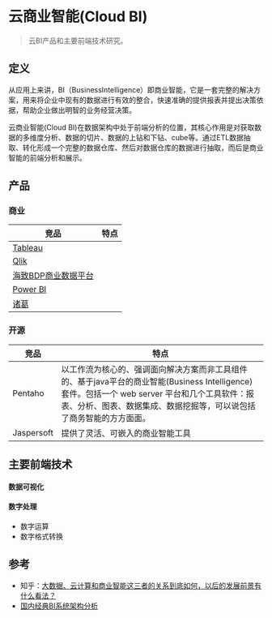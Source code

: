 # 云商业智能(Cloud BI)

> 云BI产品和主要前端技术研究。

## 定义

从应用上来讲，BI（BusinessIntelligence）即商业智能，它是一套完整的解决方案，用来将企业中现有的数据进行有效的整合，快速准确的提供报表并提出决策依据，帮助企业做出明智的业务经营决策。

云商业智能(Cloud BI)在数据架构中处于前端分析的位置，其核心作用是对获取数据的多维度分析、数据的切片、数据的上钻和下钻、cube等。通过ETL数据抽取、转化形成一个完整的数据仓库、然后对数据仓库的数据进行抽取，而后是商业智能的前端分析和展示。

## 产品

### 商业

| 竞品                                       | 特点   |
| ---------------------------------------- | ---- |
| [Tableau](https://www.tableau.com/)      |      |
| [Qlik](http://global.qlik.com/cn)        |      |
| [海致BDP商业数据平台](https://www.bdp.cn/home.html) |      |
| [Power BI](https://powerbi.microsoft.com/zh-cn/) |      |
| [诸葛](https://zhugeio.com/)               |      |

### 开源

| 竞品         | 特点                                       |
| ---------- | ---------------------------------------- |
| Pentaho    | 以工作流为核心的、强调面向解决方案而非工具组件的、基于java平台的商业智能(Business Intelligence)套件。包括一个 web server 平台和几个工具软件：报表、分析、图表、数据集成、数据挖掘等，可以说包括了商务智能的方方面面。 |
| Jaspersoft | 提供了灵活、可嵌入的商业智能工具                         |

## 主要前端技术

#### 数据可视化

#### 数字处理

- 数字运算
- 数字格式转换



## 参考

- 知乎：[大数据、云计算和商业智能这三者的关系到底如何，以后的发展前景有什么看法？](https://www.zhihu.com/question/20540118)
- [国内经典BI系统架构分析](http://mt.sohu.com/20160506/n448010261.shtml)